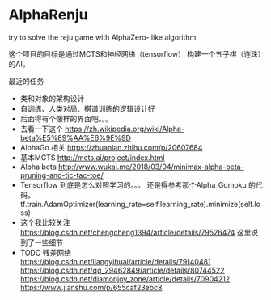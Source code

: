 # AlphaRenju
try to solve the reju game with AlphaZero- like algorithm

这个项目的目标是通过MCTS和神经网络（tensorflow） 构建一个五子棋（连珠）的AI。

最近的任务
 * 类和对象的架构设计
 * 自训练、人类对局、棋谱训练的逻辑设计好
 * 后面得有个像样的界面吧。。。
 * 去看一下这个 https://zh.wikipedia.org/wiki/Alpha-beta%E5%89%AA%E6%9E%9D
 * AlphaGo 相关 https://zhuanlan.zhihu.com/p/20607684
 * 基本MCTS http://mcts.ai/project/index.html
 * Alpha beta  http://www.wukai.me/2018/03/04/minimax-alpha-beta-pruning-and-tic-tac-toe/
 * Tensorflow 到底是怎么对照学习的。。。 还是得参考那个Alpha_Gomoku 的代码。  tf.train.AdamOptimizer(learning_rate=self.learning_rate).minimize(self.loss)
 * 这个我比较关注 https://blog.csdn.net/chengcheng1394/article/details/79526474 这里说到了一些细节
 * TODO 残差网络 https://blog.csdn.net/liangyihuai/article/details/79140481 https://blog.csdn.net/qq_29462849/article/details/80744522 https://blog.csdn.net/diamonjoy_zone/article/details/70904212 https://www.jianshu.com/p/655caf23ebc8
 


